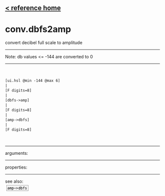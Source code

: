 [< reference home](ceammc_lib.html)
---

# conv.dbfs2amp


convert decibel full scale to amplitude

---

Note: db values &lt;= -144 are converted to 0<br>


---


```


[ui.hsl @min -144 @max 6]
|
[F digits=8]
|
[dbfs->amp]
|
[F digits=8]
|
[amp->dbfs]
|
[F digits=8]

            
```

---
arguments:


---
properties:


---
see also:<br>
[![amp-&gt;dbfs](img/object_amp-&gt;dbfs.png)](amp->dbfs.html)
